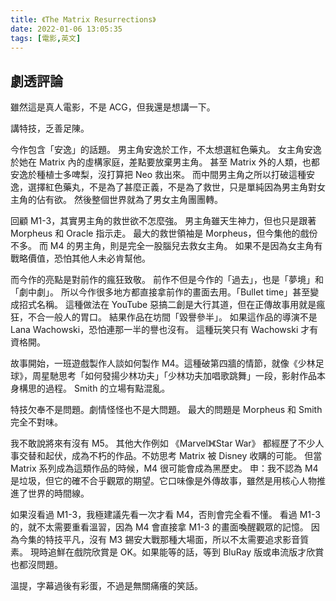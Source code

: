 ```yaml
---
title: 《The Matrix Resurrections》
date: 2022-01-06 13:05:35
tags: [電影,英文]
---
```

## 劇透評論

雖然這是真人電影，不是 ACG，但我還是想講一下。

講特技，乏善足陳。

今作包含「安逸」的話題。
男主角安逸於工作，不太想選紅色藥丸。
女主角安逸於她在 Matrix 內的虛構家庭，差點要放棄男主角。
甚至 Matrix 外的人類，也都安逸於種植士多啤梨，沒打算把 Neo 救出來。
而中間男主角之所以打破這種安逸，選擇紅色藥丸，不是為了甚麼正義，不是為了救世，只是單純因為男主角對女主角的佔有欲。
然後整個世界就為了男女主角團團轉。

回顧 M1-3，其實男主角的救世欲不怎麼強。
男主角雖天生神力，但也只是跟著 Morpheus 和 Oracle 指示走。
最大的救世領袖是 Morpheus，但今集他的戲份不多。
而 M4 的男主角，則是完全一股腦兒去救女主角。
如果不是因為女主角有戰略價值，恐怕其他人未必肯幫他。

而今作的亮點是對前作的瘋狂致敬。
前作不但是今作的「過去」，也是「夢境」和「劇中劇」。
所以今作很多地方都直接拿前作的畫面去用。「Bullet time」甚至變成招式名稱。
這種做法在 YouTube 惡搞二創是大行其道，但在正傳故事用就是瘋狂，不合一般人的胃口。
結果作品在坊間「毀譽參半」。
如果這作品的導演不是 Lana Wachowski，恐怕連那一半的譽也沒有。
這種玩笑只有 Wachowski 才有資格開。

故事開始，一班遊戲製作人談如何製作 M4。這種破第四牆的情節，就像《少林足球》，周星馳思考「如何發揚少林功夫」「少林功夫加唱歌跳舞」一段，影射作品本身構思的過程。
Smith 的立場有點混亂。

特技欠奉不是問題。劇情怪怪也不是大問題。
最大的問題是 Morpheus 和 Smith 完全不對味。

我不敢說將來有沒有 M5。
其他大作例如 《Marvel》《Star War》 都經歷了不少人事交替和起伏，成為不朽的作品。不妨思考 Matrix 被 Disney 收購的可能。
但當 Matrix 系列成為這類作品的時候，M4 很可能會成為黑歷史。
申：我不認為 M4 是垃圾，但它的確不合乎觀眾的期望。它口味像是外傳故事，雖然是用核心人物推進了世界的時間線。

如果沒看過 M1-3，我極建議先看一次才看 M4，否則會完全看不懂。
看過 M1-3 的，就不太需要重看溫習，因為 M4 會直接拿 M1-3 的畫面喚醒觀眾的記憶。
因為今集的特技平凡，沒有 M3 錫安大戰那種大場面，所以不太需要追求影音質素。
現時追鮮在戲院欣賞是 OK。如果能等的話，等到 BluRay 版或串流版才欣賞也都沒問題。

溫提，字幕過後有彩蛋，不過是無關痛癢的笑話。
